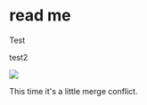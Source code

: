 # read me

Test

test2

![](https://user-images.githubusercontent.com/194400/32239666-10da8f34-be63-11e7-928f-c00f552dd2c5.png)

This time it's a little merge conflict.
